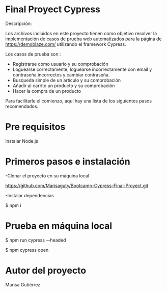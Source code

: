 # Final Proyect Cypress
Descripción:

Los archivos incluidos en este proyecto tienen como objetivo resolver la implementación de casos de prueba web automatizados para la página de https://demoblaze.com/ utilizando el framework Cypress.

Los casos de prueba son : 
- Registrarse como usuario y su comprobación
- Loguearse correctamente, loguearse incorrectamente con email y contraseña incorrectos y cambiar contraseña.
- Busqueda simple de un artículo y su comprobación
- Añadir al carrito un producto y su comprobación
- Hacer la compra de un producto
  
Para facilitarle el comienzo, aquí hay una lista de los siguientes pasos recomendados.

# Pre requisitos
Instalar Node.js 

# Primeros pasos e instalación
-Clonar el proyecto en su máquina local

https://github.com/Marisaguty/Bootcamp-Cypress-Final-Proyect.git

-Instalar dependencias

$ npm i 

# Prueba en máquina local
$ npm run cypress --headed

$ npm cypress open

# Autor del proyecto
Marisa Gutiérrez


